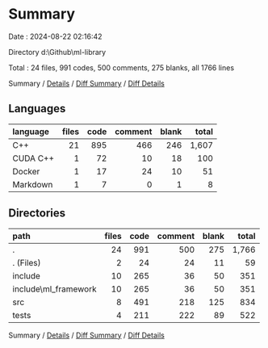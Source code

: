 # Summary

Date : 2024-08-22 02:16:42

Directory d:\\Github\\ml-library

Total : 24 files,  991 codes, 500 comments, 275 blanks, all 1766 lines

Summary / [Details](details.md) / [Diff Summary](diff.md) / [Diff Details](diff-details.md)

## Languages
| language | files | code | comment | blank | total |
| :--- | ---: | ---: | ---: | ---: | ---: |
| C++ | 21 | 895 | 466 | 246 | 1,607 |
| CUDA C++ | 1 | 72 | 10 | 18 | 100 |
| Docker | 1 | 17 | 24 | 10 | 51 |
| Markdown | 1 | 7 | 0 | 1 | 8 |

## Directories
| path | files | code | comment | blank | total |
| :--- | ---: | ---: | ---: | ---: | ---: |
| . | 24 | 991 | 500 | 275 | 1,766 |
| . (Files) | 2 | 24 | 24 | 11 | 59 |
| include | 10 | 265 | 36 | 50 | 351 |
| include\\ml_framework | 10 | 265 | 36 | 50 | 351 |
| src | 8 | 491 | 218 | 125 | 834 |
| tests | 4 | 211 | 222 | 89 | 522 |

Summary / [Details](details.md) / [Diff Summary](diff.md) / [Diff Details](diff-details.md)